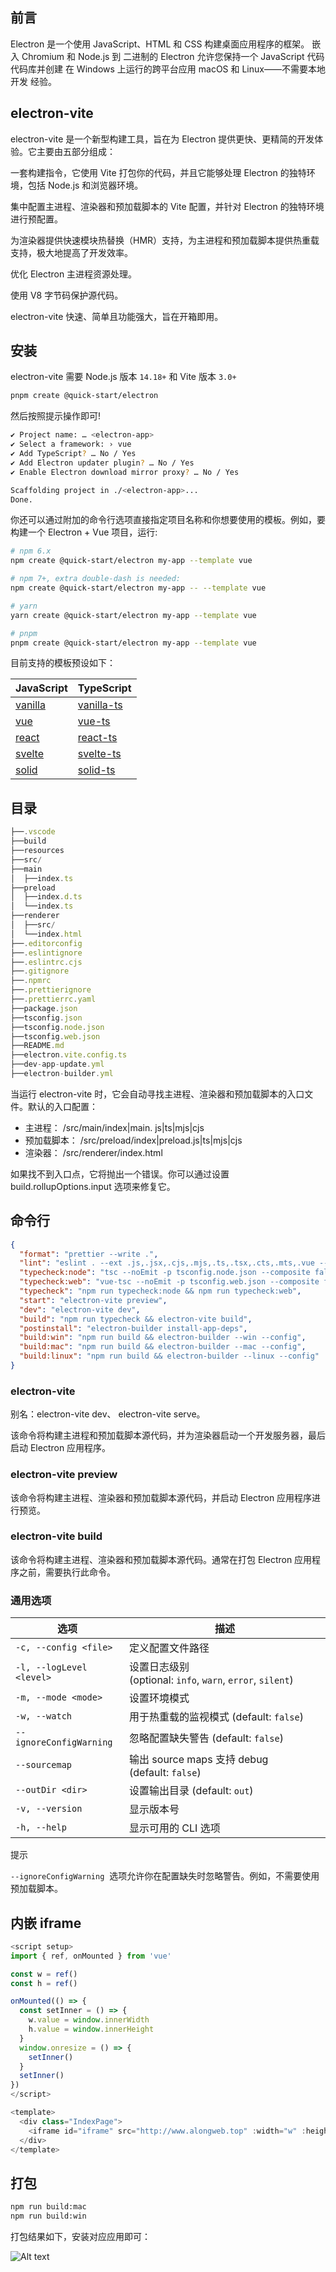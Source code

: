 ## 前言

Electron 是一个使用 JavaScript、HTML 和 CSS 构建桌面应用程序的框架。 嵌入 Chromium 和 Node.js 到 二进制的 Electron 允许您保持一个 JavaScript 代码代码库并创建 在 Windows 上运行的跨平台应用 macOS 和 Linux——不需要本地开发 经验。

## electron-vite

electron-vite 是一个新型构建工具，旨在为 Electron 提供更快、更精简的开发体验。它主要由五部分组成：

一套构建指令，它使用 Vite 打包你的代码，并且它能够处理 Electron 的独特环境，包括 Node.js 和浏览器环境。

集中配置主进程、渲染器和预加载脚本的 Vite 配置，并针对 Electron 的独特环境进行预配置。

为渲染器提供快速模块热替换（HMR）支持，为主进程和预加载脚本提供热重载支持，极大地提高了开发效率。

优化 Electron 主进程资源处理。

使用 V8 字节码保护源代码。

electron-vite 快速、简单且功能强大，旨在开箱即用。

## 安装

electron-vite 需要 Node.js 版本 `14.18+` 和 Vite 版本 `3.0+`

```bash
pnpm create @quick-start/electron
```

然后按照提示操作即可!

```bash
✔ Project name: … <electron-app>
✔ Select a framework: › vue
✔ Add TypeScript? … No / Yes
✔ Add Electron updater plugin? … No / Yes
✔ Enable Electron download mirror proxy? … No / Yes

Scaffolding project in ./<electron-app>...
Done.

```

你还可以通过附加的命令行选项直接指定项目名称和你想要使用的模板。例如，要构建一个 Electron + Vue 项目，运行:

```bash
# npm 6.x
npm create @quick-start/electron my-app --template vue

# npm 7+, extra double-dash is needed:
npm create @quick-start/electron my-app -- --template vue

# yarn
yarn create @quick-start/electron my-app --template vue

# pnpm
pnpm create @quick-start/electron my-app --template vue
```

目前支持的模板预设如下：

| JavaScript                                                                                                 | TypeScript                                                                                                       |
| ---------------------------------------------------------------------------------------------------------- | ---------------------------------------------------------------------------------------------------------------- |
| [vanilla](https://github.com/alex8088/quick-start/tree/master/packages/create-electron/playground/vanilla) | [vanilla-ts](https://github.com/alex8088/quick-start/tree/master/packages/create-electron/playground/vanilla-ts) |
| [vue](https://github.com/alex8088/quick-start/tree/master/packages/create-electron/playground/vue)         | [vue-ts](https://github.com/alex8088/quick-start/tree/master/packages/create-electron/playground/vue-ts)         |
| [react](https://github.com/alex8088/quick-start/tree/master/packages/create-electron/playground/react)     | [react-ts](https://github.com/alex8088/quick-start/tree/master/packages/create-electron/playground/react-ts)     |
| [svelte](https://github.com/alex8088/quick-start/tree/master/packages/create-electron/playground/svelte)   | [svelte-ts](https://github.com/alex8088/quick-start/tree/master/packages/create-electron/playground/svelte-ts)   |
| [solid](https://github.com/alex8088/quick-start/tree/master/packages/create-electron/playground/solid)     | [solid-ts](https://github.com/alex8088/quick-start/tree/master/packages/create-electron/playground/solid-ts)     |

## 目录

```js
├──.vscode
├──build
├──resources
├──src/
├──main
│  ├──index.ts
├──preload
│  ├──index.d.ts
│  └──index.ts
├──renderer
│  ├──src/
│  └──index.html
├──.editorconfig
├──.eslintignore
├──.eslintrc.cjs
├──.gitignore
├──.npmrc
├──.prettierignore
├──.prettierrc.yaml
├──package.json
├──tsconfig.json
├──tsconfig.node.json
├──tsconfig.web.json
├──README.md
├──electron.vite.config.ts
├──dev-app-update.yml
├──electron-builder.yml
```

当运行 electron-vite 时，它会自动寻找主进程、渲染器和预加载脚本的入口文件。默认的入口配置：

- 主进程： /src/main/index|main. js|ts|mjs|cjs
- 预加载脚本： /src/preload/index|preload.js|ts|mjs|cjs
- 渲染器： /src/renderer/index.html

如果找不到入口点，它将抛出一个错误。你可以通过设置 build.rollupOptions.input 选项来修复它。

## 命令行

```json
{
  "format": "prettier --write .",
  "lint": "eslint . --ext .js,.jsx,.cjs,.mjs,.ts,.tsx,.cts,.mts,.vue --fix",
  "typecheck:node": "tsc --noEmit -p tsconfig.node.json --composite false",
  "typecheck:web": "vue-tsc --noEmit -p tsconfig.web.json --composite false",
  "typecheck": "npm run typecheck:node && npm run typecheck:web",
  "start": "electron-vite preview",
  "dev": "electron-vite dev",
  "build": "npm run typecheck && electron-vite build",
  "postinstall": "electron-builder install-app-deps",
  "build:win": "npm run build && electron-builder --win --config",
  "build:mac": "npm run build && electron-builder --mac --config",
  "build:linux": "npm run build && electron-builder --linux --config"
}
```

### electron-vite

别名：electron-vite dev、 electron-vite serve。

该命令将构建主进程和预加载脚本源代码，并为渲染器启动一个开发服务器，最后启动 Electron 应用程序。

### electron-vite preview

该命令将构建主进程、渲染器和预加载脚本源代码，并启动 Electron 应用程序进行预览。

### electron-vite build

该命令将构建主进程、渲染器和预加载脚本源代码。通常在打包 Electron 应用程序之前，需要执行此命令。

### 通用选项

| 选项                     | 描述                                                       |
| ------------------------ | ---------------------------------------------------------- |
| `-c, --config <file>`    | 定义配置文件路径                                           |
| `-l, --logLevel <level>` | 设置日志级别 (optional: `info`, `warn`, `error`, `silent`) |
| `-m, --mode <mode>`      | 设置环境模式                                               |
| `-w, --watch`            | 用于热重载的监视模式 (default: `false`)                    |
| `--ignoreConfigWarning`  | 忽略配置缺失警告 (default: `false`)                        |
| `--sourcemap`            | 输出 source maps 支持 debug (default: `false`)             |
| `--outDir <dir>`         | 设置输出目录 (default: `out`)                              |
| `-v, --version`          | 显示版本号                                                 |
| `-h, --help`             | 显示可用的 CLI 选项                                        |

提示

`--ignoreConfigWarning`  选项允许你在配置缺失时忽略警告。例如，不需要使用预加载脚本。

## 内嵌 iframe

```js
<script setup>
import { ref, onMounted } from 'vue'

const w = ref()
const h = ref()

onMounted(() => {
  const setInner = () => {
    w.value = window.innerWidth
    h.value = window.innerHeight
  }
  window.onresize = () => {
    setInner()
  }
  setInner()
})
</script>

<template>
  <div class="IndexPage">
    <iframe id="iframe" src="http://www.alongweb.top" :width="w" :height="h"></iframe>
  </div>
</template>
```

## 打包

```bash
npm run build:mac
npm run build:win
```

打包结果如下，安装对应应用即可：

![Alt text](image-3.png)
